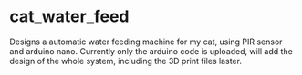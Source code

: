 # cat_water_feed

Designs a automatic water feeding machine for my cat, using PIR sensor and arduino nano. Currently only the arduino code is uploaded, will add the design of the whole system, including the 3D print files laster.
